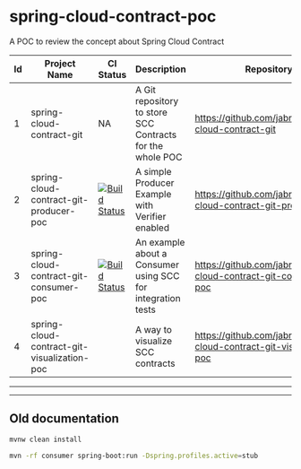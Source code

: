 # spring-cloud-contract-poc
A POC to review the concept about Spring Cloud Contract

| Id | Project Name                                | CI Status                                                                                                                                                                       | Description                                                 | Repository                                                             |
|----|---------------------------------------------|---------------------------------------------------------------------------------------------------------------------------------------------------------------------------------|-------------------------------------------------------------|------------------------------------------------------------------------|
| 1  | spring-cloud-contract-git                   | NA                                                                                                                                                                              | A Git repository to store SCC Contracts for the whole POC   | https://github.com/jabrena/spring-cloud-contract-git                   |
| 2  | spring-cloud-contract-git-producer-poc      | [![Build Status](https://travis-ci.org/jabrena/spring-cloud-contract-git-producer-poc.svg?branch=master)](https://travis-ci.org/jabrena/spring-cloud-contract-git-producer-poc) | A simple Producer Example with Verifier enabled             | https://github.com/jabrena/spring-cloud-contract-git-producer-poc      |
| 3  | spring-cloud-contract-git-consumer-poc      | [![Build Status](https://travis-ci.org/jabrena/spring-cloud-contract-git-consumer-poc.svg?branch=master)](https://travis-ci.org/jabrena/spring-cloud-contract-git-consumer-poc) | An example about a Consumer using SCC for integration tests | https://github.com/jabrena/spring-cloud-contract-git-consumer-poc      |
| 4  | spring-cloud-contract-git-visualization-poc |                                                                                                                                                                                 | A way to visualize SCC contracts                            | https://github.com/jabrena/spring-cloud-contract-git-visualization-poc |


---
---

## Old documentation


```bash
mvnw clean install
```

```bash
mvn -rf consumer spring-boot:run -Dspring.profiles.active=stub
```

